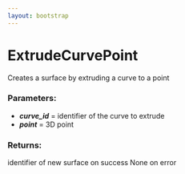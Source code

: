 ```yaml
---
layout: bootstrap
---
```


# ExtrudeCurvePoint

Creates a surface by extruding a curve to a point
        

### Parameters:

- ***curve_id*** = identifier of the curve to extrude
- ***point*** = 3D point
        

### Returns:


identifier of new surface on success
None on error
        
